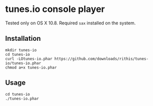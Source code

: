 # tunes.io console player

Tested only on OS X 10.8.
Required `sax` installed on the system.

## Installation

```
mkdir tunes-io
cd tunes-io
curl -LOtunes-io.phar https://github.com/downloads/rithis/tunes-io/tunes-io.phar
chmod a+x tunes-io.phar
```

## Usage

```
cd tunes-io
./tunes-io.phar
```
